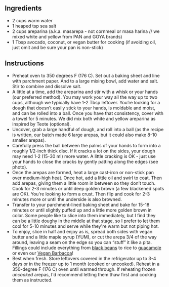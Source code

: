 ## Ingredients

- 2 cups warm water
- 1 heaped tsp sea salt
- 2 cups areparina (a.k.a. masarepa - not cornmeal or masa harina // we mixed white and yellow from PAN and GOYA brands)
- 1  Tbsp avocado, coconut, or vegan butter for cooking (if avoiding oil, just omit and be sure your pan is non-stick)

## Instructions

- Preheat oven to 350 degrees F \(176 C\). Set out a baking sheet and line with parchment paper. And to a large mixing bowl, add water and salt. Stir to combine and dissolve salt. 
- A little at a time, add the areparina and stir with a whisk or your hands \(our preferred method\). You may work your way all the way up to two cups, although we typically have 1\-2 Tbsp leftover. You’re looking for a dough that doesn’t easily stick to your hands, is moldable and moist, and can be rolled into a ball. Once you have that consistency, cover with a towel for 5 minutes. We did mix both white and yellow areparina as inspired by Teote \(optional\). 
- Uncover, grab a large handful of dough, and roll into a ball \(as the recipe is written, our batch made 6 large arepas, but it could also make 8\-10 smaller arepas\). 
- Carefully press the ball between the palms of your hands to form into a roughly 1/2\-inch thick disc. If it cracks a lot on the sides, your dough may need 1\-2 \(15\-30 ml\) more water. A little cracking is OK \- just use your hands to close the cracks by gently patting along the edges \(see photo\).
- Once the arepas are formed, heat a large cast\-iron or non\-stick pan over medium\-high heat. Once hot, add a little oil and swirl to coat. Then add arepas, giving them a little room in between so they don’t touch. Cook for 2\-3 minutes or until deep golden brown \(a few blackened spots are OK\). You're looking to form a crust. Then flip and cook for 2\-3 minutes more or until the underside is also browned.
- Transfer to your parchment\-lined baking sheet and bake for 15\-18 minutes or until slightly puffed up and a little more golden brown in color. Some people like to slice into them immediately, but I find they can be a little doughy in the middle at that stage, so I prefer to let them cool for 5\-10 minutes and serve while they're warm but not piping hot.
- To enjoy, slice in half and enjoy as is, spread both sides with vegan butter and a little maple syrup \(YUM\), or cut the arepa 3/4 of the way around, leaving a seam on the edge so you can “stuff” it like a pita. Fillings could include everything from [black beans](https://minimalistbaker.com/easy-1-pot-black-beans/) to rice to [guacamole](https://minimalistbaker.com/baked-plantain-chips-garlicky-guacamole/) or even our [Vegan Barbacoa](https://minimalistbaker.com/1-pot-vegan-barbacoa/)\!
- Best when fresh. Store leftovers covered in the refrigerator up to 3\-4 days or in the freezer up to 1 month \(cooked or uncooked\). Reheat in a 350\-degree F \(176 C\) oven until warmed through. If reheating frozen _uncooked_ arepas, I'd recommend letting them thaw first and cooking them as instructed.

